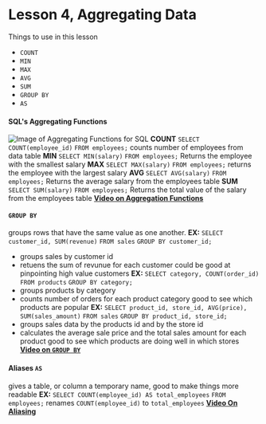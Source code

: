 # Lesson 4, Aggregating Data
Things to use in this lesson 
- `COUNT`
- `MIN`
- `MAX`
- `AVG`
- `SUM`
- `GROUP BY`
- `AS`
#### SQL's Aggregating Functions
![Image of Aggregating Functions for SQL](https://codingtemple.notion.site/image/https%3A%2F%2Fprepbytes-misc-images.s3.ap-south-1.amazonaws.com%2Fassets%2F1681468068146-1-01%20(71).png?table=block&id=8b0f42d0-aab6-40a6-ae67-33d4cdbfd10b&spaceId=833abfe9-9ed0-4d7c-9473-f1ece2104e38&width=2000&userId=&cache=v2)
**COUNT**
`SELECT COUNT(employee_id)`
`FROM employees;`
counts number of employees from data table
**MIN**
`SELECT MIN(salary)`
`FROM employees;`
Returns the employee with the smallest salary
**MAX**
`SELECT MAX(salary)`
`FROM employees;`
returns the employee with the largest salary
**AVG**
`SELECT AVG(salary)`
`FROM employees;`
Returns the average salary from the employees table
**SUM**
`SELECT SUM(salary)`
`FROM employees;`
Returns the total value of the salary from the employees table
**[Video on Aggregation Functions](https://www.loom.com/share/b84b75c14eb5403d9f67018cc2d669d7?sid=990e53e4-ad3d-4c3e-8618-e52673c3695e)** 
#### `GROUP BY`
groups rows that have the same value as one another.
**EX:**
`SELECT customer_id, SUM(revenue)`
`FROM sales`
`GROUP BY customer_id;`
- groups sales by customer id
- retuens the sum of revunue for each customer
could be good at pinpointing high value customers
**EX:**
`SELECT category, COUNT(order_id)`
`FROM products`
`GROUP BY category;`
- groups products by category 
- counts number of orders for each product category
good to see which products are popular
**EX:**
`SELECT product_id, store_id, AVG(price), SUM(sales_amount)`
`FROM sales`
`GROUP BY product_id, store_id;`
- groups sales data by the products id and by the store id
- calculates the average sale price and the total sales amount for each product
good to see which products are doing well in which stores
**[Video on `GROUP BY`](https://www.loom.com/share/555e1a0c11c046cbb7b5cbcb27e0a8cc?sid=761bfd3d-4c5b-4942-9a5e-1a54c02487ef)**
#### Aliases `AS`
gives a table, or column a temporary name, good to make things more readable
**EX:**
`SELECT COUNT(employee_id) AS total_employees`
`FROM employees;`
renames `COUNT(employee_id)` to `total_employees`
**[Video On Aliasing](https://www.loom.com/share/e0f96f9e02c4487ab1d8d56ac7efa884?sid=d34df1ba-6653-4b91-bca1-062a77de21c2)**